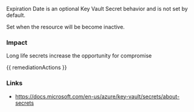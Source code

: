 
Expiration Date is an optional Key Vault Secret behavior and is not set by default.

Set when the resource will be become inactive.

### Impact
Long life secrets increase the opportunity for compromise

<!-- DO NOT CHANGE -->
{{ remediationActions }}

### Links
- https://docs.microsoft.com/en-us/azure/key-vault/secrets/about-secrets
        